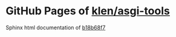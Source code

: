 GitHub Pages of [klen/asgi-tools](https://github.com/klen/asgi-tools.git)
===
Sphinx html documentation of [b18b68f7](https://github.com/klen/asgi-tools/tree/b18b68f7b4aeee9965444ae7b8a6dcaae9fcef32)
